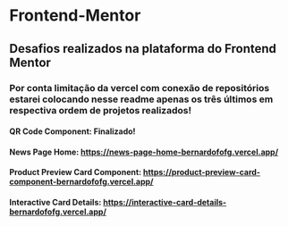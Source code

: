# Frontend-Mentor
## Desafios realizados na plataforma do Frontend Mentor
### Por conta limitação da vercel com conexão de repositórios estarei colocando nesse readme apenas os três últimos em respectiva ordem de projetos realizados!

#### QR Code Component: Finalizado!

#### News Page Home: https://news-page-home-bernardofofg.vercel.app/

#### Product Preview Card Component: https://product-preview-card-component-bernardofofg.vercel.app/

#### Interactive Card Details: https://interactive-card-details-bernardofofg.vercel.app/
